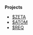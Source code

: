 **Projects**
- [$ZETA](https://www.coingecko.com/en/coins/zetachain)
- [$ATOM](https://www.coingecko.com/en/coins/cosmos-hub)
- [$REQ](https://www.coingecko.com/en/coins/request-network)
